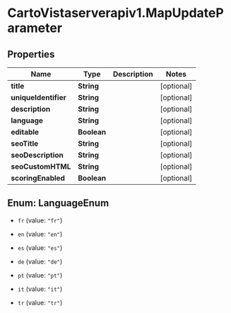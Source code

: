 # CartoVistaserverapiv1.MapUpdateParameter

## Properties
Name | Type | Description | Notes
------------ | ------------- | ------------- | -------------
**title** | **String** |  | [optional] 
**uniqueIdentifier** | **String** |  | [optional] 
**description** | **String** |  | [optional] 
**language** | **String** |  | [optional] 
**editable** | **Boolean** |  | [optional] 
**seoTitle** | **String** |  | [optional] 
**seoDescription** | **String** |  | [optional] 
**seoCustomHTML** | **String** |  | [optional] 
**scoringEnabled** | **Boolean** |  | [optional] 


<a name="LanguageEnum"></a>
## Enum: LanguageEnum


* `fr` (value: `"fr"`)

* `en` (value: `"en"`)

* `es` (value: `"es"`)

* `de` (value: `"de"`)

* `pt` (value: `"pt"`)

* `it` (value: `"it"`)

* `tr` (value: `"tr"`)




